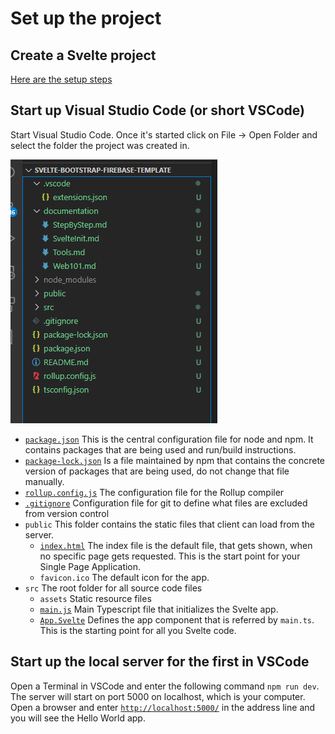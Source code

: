 # Set up the project
## Create a Svelte project
[Here are the setup steps](./SvelteInit.md)

## Start up Visual Studio Code (or short VSCode)
Start Visual Studio Code. Once it's started click on File -> Open Folder and select the folder the project was created in.

![Initial project files](./InitialProjectFiles.png)

* [`package.json`](./01_InitialProjectFiles/package.json) This is the central configuration file for node and npm. It contains packages that are being used and run/build instructions. 
* [`package-lock.json`](./01_InitialProjectFiles/package-lock.json) Is a file maintained by npm that contains the concrete version of packages that are being used, do not change that file manually. 
* [`rollup.config.js`](./01_InitialProjectFiles/rollup.config.js) The configuration file for the Rollup compiler
* [`.gitignore`](./01_InitialProjectFiles/gitignore) Configuration file for git to define what files are excluded from version control
* `public` This folder contains the static files that client can load from the server.
  * [`index.html`](./01_InitialProjectFiles/public/index.html) The index file is the default file, that gets shown, when no specific page gets requested. This is the start point for your Single Page Application.
  * `favicon.ico` The default icon for the app.
* `src` The root folder for all source code files
  * `assets` Static resource files
  * [`main.js`](./01_InitialProjectFiles/src/main.ts) Main Typescript file that initializes the Svelte app.
  * [`App.Svelte`](./01_InitialProjectFiles/src/App.svelte) Defines the app component that is referred by `main.ts`. This is the starting point for all you Svelte code.

## Start up the local server for the first  in VSCode
Open a Terminal in VSCode and enter the following command `npm run dev`. The server will start on port 5000 on localhost, which is your computer. \
Open a browser and enter [`http://localhost:5000/`](http://localhost:5000/) in the address line and you will see the Hello World app.